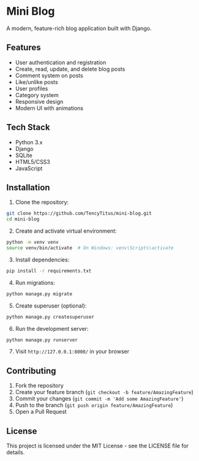 # Mini Blog

A modern, feature-rich blog application built with Django.

## Features

- User authentication and registration
- Create, read, update, and delete blog posts
- Comment system on posts
- Like/unlike posts
- User profiles
- Category system
- Responsive design
- Modern UI with animations

## Tech Stack

- Python 3.x
- Django
- SQLite
- HTML5/CSS3
- JavaScript

## Installation

1. Clone the repository:
```bash
git clone https://github.com/TencyTitus/mini-blog.git
cd mini-blog
```

2. Create and activate virtual environment:
```bash
python -m venv venv
source venv/bin/activate  # On Windows: venv\Scripts\activate
```

3. Install dependencies:
```bash
pip install -r requirements.txt
```

4. Run migrations:
```bash
python manage.py migrate
```

5. Create superuser (optional):
```bash
python manage.py createsuperuser
```

6. Run the development server:
```bash
python manage.py runserver
```

7. Visit `http://127.0.0.1:8000/` in your browser

## Contributing

1. Fork the repository
2. Create your feature branch (`git checkout -b feature/AmazingFeature`)
3. Commit your changes (`git commit -m 'Add some AmazingFeature'`)
4. Push to the branch (`git push origin feature/AmazingFeature`)
5. Open a Pull Request

## License

This project is licensed under the MIT License - see the LICENSE file for details. 